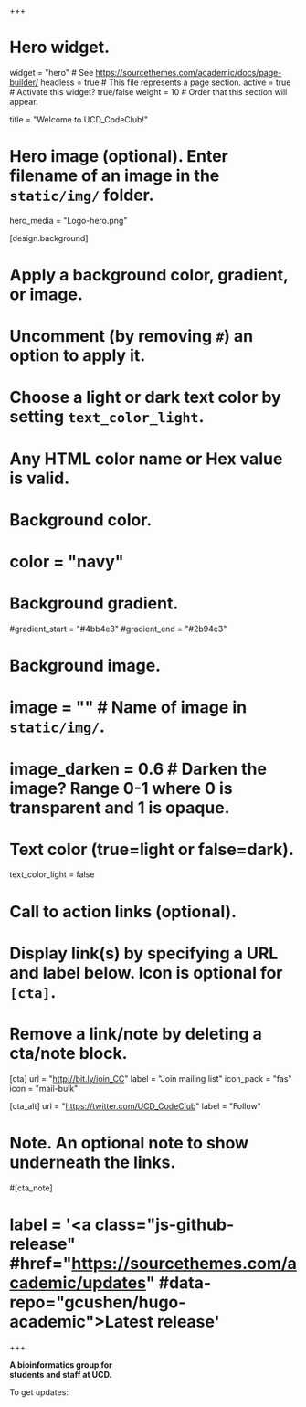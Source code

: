 +++
# Hero widget.
widget = "hero"  # See https://sourcethemes.com/academic/docs/page-builder/
headless = true  # This file represents a page section.
active = true  # Activate this widget? true/false
weight = 10  # Order that this section will appear.

title = "Welcome to UCD_CodeClub!"

# Hero image (optional). Enter filename of an image in the `static/img/` folder.
hero_media = "Logo-hero.png"

[design.background]
  # Apply a background color, gradient, or image.
  #   Uncomment (by removing `#`) an option to apply it.
  #   Choose a light or dark text color by setting `text_color_light`.
  #   Any HTML color name or Hex value is valid.

  # Background color.
  # color = "navy"

  # Background gradient.
  #gradient_start = "#4bb4e3"
  #gradient_end = "#2b94c3"

  # Background image.
  # image = ""  # Name of image in `static/img/`.
  # image_darken = 0.6  # Darken the image? Range 0-1 where 0 is transparent and 1 is opaque.

  # Text color (true=light or false=dark).
  text_color_light = false

# Call to action links (optional).
#   Display link(s) by specifying a URL and label below. Icon is optional for `[cta]`.
#   Remove a link/note by deleting a cta/note block.

[cta]
  url = "http://bit.ly/join_CC"
  label = "Join mailing list"
  icon_pack = "fas"
  icon = "mail-bulk"
  
[cta_alt]
  url = "https://twitter.com/UCD_CodeClub"
  label = "Follow"

# Note. An optional note to show underneath the links.
#[cta_note]
#  label = '<a class="js-github-release" #href="https://sourcethemes.com/academic/updates" #data-repo="gcushen/hugo-academic">Latest release<!-- V --></a>'
+++

**A bioinformatics group for  
students and staff at UCD.**

To get updates:



